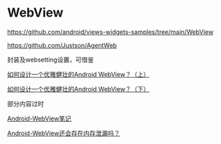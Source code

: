 # WebView

https://github.com/android/views-widgets-samples/tree/main/WebView

https://github.com/Justson/AgentWeb

封装及websetting设置，可借鉴



[如何设计一个优雅健壮的Android WebView？（上）](https://juejin.cn/post/6844903567497789453#heading-16)

[如何设计一个优雅健壮的Android WebView？（下）](https://juejin.cn/post/6844903567506014222#heading-6)

部分内容过时



[Android-WebView笔记](https://ljd1996.github.io/2020/12/01/Android-WebView%E7%AC%94%E8%AE%B0/)

[Android-WebView还会存在内存泄漏吗？](https://juejin.cn/post/6901487965562732551#heading-0)